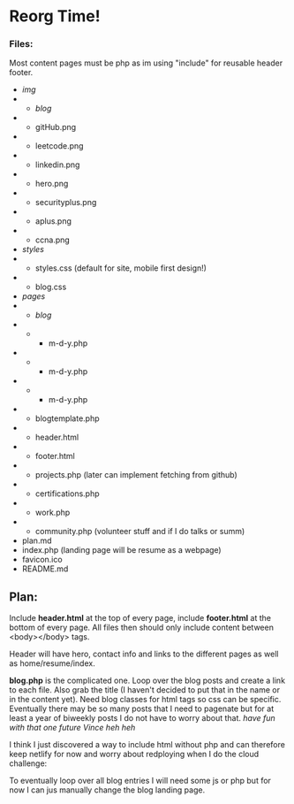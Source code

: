 # Reorg Time!
### Files:
Most content pages must be php as im using "include" for reusable header footer.
* *img*
* * *blog*
* * gitHub.png
* * leetcode.png
* * linkedin.png
* * hero.png
* * securityplus.png
* * aplus.png
* * ccna.png
* *styles*
* * styles.css (default for site, mobile first design!)
* * blog.css
* *pages*
* * *blog*
* * * m-d-y.php
* * * m-d-y.php
* * * m-d-y.php
* * blogtemplate.php
* * header.html
* * footer.html
* * projects.php (later can implement fetching from github)
* * certifications.php
* * work.php
* * community.php (volunteer stuff and if I do talks or summ)
* plan.md
* index.php (landing page will be resume as a webpage)
* favicon.ico
* README.md

## Plan:
Include **header.html** at the top of every page, include **footer.html** at the bottom of every page. All files then should only include content between &lt;body&gt;&lt;/body&gt; tags.

Header will have hero, contact info and links to the different pages as well as home/resume/index.

**blog.php** is the complicated one. Loop over the blog posts and create a link to each file. Also grab the title (I haven't decided to put that in the name or in the content yet). Need blog classes for html tags so css can be specific.
Eventually there may be so many posts that I need to pagenate but for at least a year of biweekly posts I do not have to worry about that. *have fun with that one future Vince heh heh*

I think I just discovered a way to include html without php and can therefore keep netlify for now and worry about redploying when I do the cloud challenge:
<!--#include file="pages/header.html" -->
<!--#include file="pages/footer.html" -->
To eventually loop over all blog entries I will need some js or php but for now I can jus manually change the blog landing page.